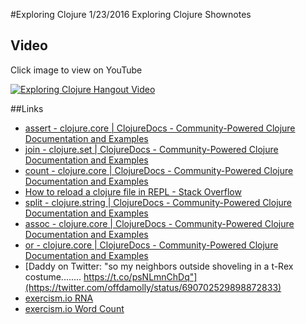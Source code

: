 #Exploring Clojure 1/23/2016
Exploring Clojure Shownotes

## Video
Click image to view on YouTube

[![Exploring Clojure Hangout Video](http://img.youtube.com/vi/jUZbg2-yvVs/0.jpg)](http://www.youtube.com/watch?v=jUZbg2-yvVs)

##Links
* [assert - clojure.core | ClojureDocs - Community-Powered Clojure Documentation and Examples](https://clojuredocs.org/clojure.core/assert)
* [join - clojure.set | ClojureDocs - Community-Powered Clojure Documentation and Examples](https://clojuredocs.org/clojure.set/join)
* [count - clojure.core | ClojureDocs - Community-Powered Clojure Documentation and Examples](https://clojuredocs.org/clojure.core/count)
* [How to reload a clojure file in REPL - Stack Overflow](http://stackoverflow.com/questions/7658981/how-to-reload-a-clojure-file-in-repl)
* [split - clojure.string | ClojureDocs - Community-Powered Clojure Documentation and Examples](https://clojuredocs.org/clojure.string/split)
* [assoc - clojure.core | ClojureDocs - Community-Powered Clojure Documentation and Examples](https://clojuredocs.org/clojure.core/assoc)
* [or - clojure.core | ClojureDocs - Community-Powered Clojure Documentation and Examples](https://clojuredocs.org/clojure.core/or)
* [Daddy on Twitter: "so my neighbors outside shoveling in a t-Rex costume........ https://t.co/psNLmnChDq"](https://twitter.com/offdamolly/status/690702529898872833)
* [exercism.io RNA](http://exercism.io/submissions/ee66786674fb4e2e8ed2f179938c2b52)
* [exercism.io Word Count](http://exercism.io/submissions/ee1575473fe24f0baae2decf6c1bcef6)
